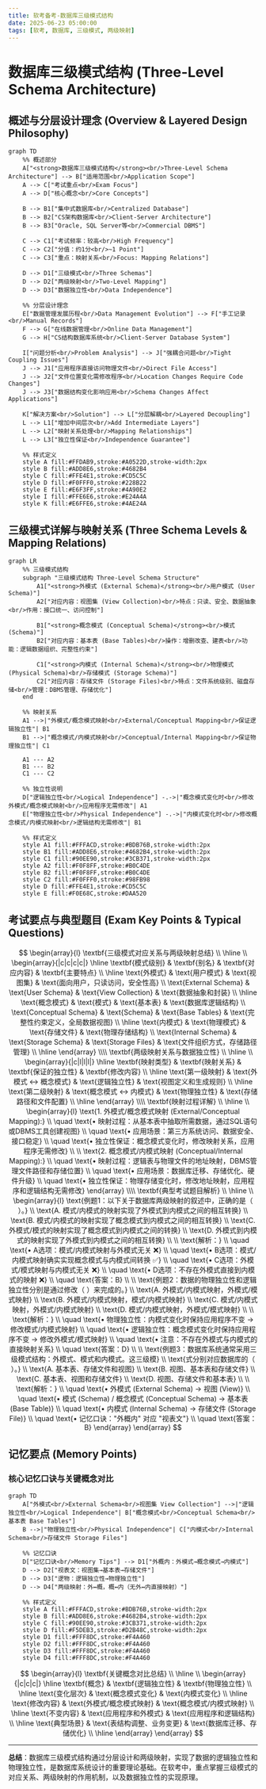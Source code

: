 ```yaml
---
title: 软考备考-数据库三级模式结构
date: 2025-06-23 05:00:00
tags: [软考, 数据库, 三级模式, 两级映射]
---
```


# 数据库三级模式结构 (Three-Level Schema Architecture)

## 概述与分层设计理念 (Overview & Layered Design Philosophy)

```mermaid
graph TD
    %% 概述部分
    A["<strong>数据库三级模式结构</strong><br/>Three-Level Schema Architecture"] --> B["适用范围<br/>Application Scope"]
    A --> C["考试重点<br/>Exam Focus"]
    A --> D["核心概念<br/>Core Concepts"]
    
    B --> B1["集中式数据库<br/>Centralized Database"]
    B --> B2["CS架构数据库<br/>Client-Server Architecture"]
    B --> B3["Oracle, SQL Server等<br/>Commercial DBMS"]
    
    C --> C1["考试频率：较高<br/>High Frequency"]
    C --> C2["分值：约1分<br/>~1 Point"]
    C --> C3["重点：映射关系<br/>Focus: Mapping Relations"]
    
    D --> D1["三级模式<br/>Three Schemas"]
    D --> D2["两级映射<br/>Two-Level Mapping"]
    D --> D3["数据独立性<br/>Data Independence"]
    
    %% 分层设计理念
    E["数据管理发展历程<br/>Data Management Evolution"] --> F["手工记录<br/>Manual Records"]
    F --> G["在线数据管理<br/>Online Data Management"]
    G --> H["CS结构数据库系统<br/>Client-Server Database System"]
    
    I["问题分析<br/>Problem Analysis"] --> J["强耦合问题<br/>Tight Coupling Issues"]
    J --> J1["应用程序直接访问物理文件<br/>Direct File Access"]
    J --> J2["文件位置变化需修改程序<br/>Location Changes Require Code Changes"]
    J --> J3["数据结构变化影响应用<br/>Schema Changes Affect Applications"]
    
    K["解决方案<br/>Solution"] --> L["分层解耦<br/>Layered Decoupling"]
    L --> L1["增加中间层次<br/>Add Intermediate Layers"]
    L --> L2["映射关系处理<br/>Mapping Relationships"]
    L --> L3["独立性保证<br/>Independence Guarantee"]
    
    %% 样式定义
    style A fill:#FFDAB9,stroke:#A0522D,stroke-width:2px
    style B fill:#ADD8E6,stroke:#4682B4
    style C fill:#FFE4E1,stroke:#CD5C5C
    style D fill:#F0FFF0,stroke:#228B22
    style E fill:#E6F3FF,stroke:#4A90E2
    style I fill:#FFE6E6,stroke:#E24A4A
    style K fill:#E6FFE6,stroke:#4AE24A
```

## 三级模式详解与映射关系 (Three Schema Levels & Mapping Relations)

```mermaid
graph LR
    %% 三级模式结构
    subgraph "三级模式结构 Three-Level Schema Structure"
        A1["<strong>外模式 (External Schema)</strong><br/>用户模式 (User Schema)"]
        A2["对应内容：视图集 (View Collection)<br/>特点：只读、安全、数据抽象<br/>作用：接口统一、访问控制"]
        
        B1["<strong>概念模式 (Conceptual Schema)</strong><br/>模式 (Schema)"]
        B2["对应内容：基本表 (Base Tables)<br/>操作：增删改查、建表<br/>功能：逻辑数据组织、完整性约束"]
        
        C1["<strong>内模式 (Internal Schema)</strong><br/>物理模式 (Physical Schema)<br/>存储模式 (Storage Schema)"]
        C2["对应内容：存储文件 (Storage Files)<br/>特点：文件系统级别、磁盘存储<br/>管理：DBMS管理、存储优化"]
    end
    
    %% 映射关系
    A1 -->|"外模式/概念模式映射<br/>External/Conceptual Mapping<br/>保证逻辑独立性"| B1
    B1 -->|"概念模式/内模式映射<br/>Conceptual/Internal Mapping<br/>保证物理独立性"| C1
    
    A1 --- A2
    B1 --- B2
    C1 --- C2
    
    %% 独立性说明
    D["逻辑独立性<br/>Logical Independence"] -.->|"概念模式变化时<br/>修改外模式/概念模式映射<br/>应用程序无需修改"| A1
    E["物理独立性<br/>Physical Independence"] -.->|"内模式变化时<br/>修改概念模式/内模式映射<br/>逻辑结构无需修改"| B1
    
    %% 样式定义
    style A1 fill:#FFFACD,stroke:#BDB76B,stroke-width:2px
    style B1 fill:#ADD8E6,stroke:#4682B4,stroke-width:2px
    style C1 fill:#90EE90,stroke:#3CB371,stroke-width:2px
    style A2 fill:#F0F8FF,stroke:#B0C4DE
    style B2 fill:#F0F8FF,stroke:#B0C4DE
    style C2 fill:#F0FFF0,stroke:#98FB98
    style D fill:#FFE4E1,stroke:#CD5C5C
    style E fill:#F0E68C,stroke:#DAA520
```

## 考试要点与典型题目 (Exam Key Points & Typical Questions)

$$
\begin{array}{l}
\textbf{三级模式对应关系与两级映射总结} \\
\hline \\
\begin{array}{|c|c|c|c|}
\hline
\textbf{模式级别} & \textbf{别名} & \textbf{对应内容} & \textbf{主要特点} \\
\hline
\text{外模式} & \text{用户模式} & \text{视图集} & \text{面向用户，只读访问，安全性高} \\
\text{External Schema} & \text{User Schema} & \text{View Collection} & \text{数据抽象和封装} \\
\hline
\text{概念模式} & \text{模式} & \text{基本表} & \text{数据库逻辑结构} \\
\text{Conceptual Schema} & \text{Schema} & \text{Base Tables} & \text{完整性约束定义，全局数据视图} \\
\hline
\text{内模式} & \text{物理模式} & \text{存储文件} & \text{物理存储结构} \\
\text{Internal Schema} & \text{Storage Schema} & \text{Storage Files} & \text{文件组织方式，存储路径管理} \\
\hline
\end{array}
\\\\
\textbf{两级映射关系与数据独立性} \\
\hline \\
\begin{array}{|c|l|l|l|}
\hline
\textbf{映射类型} & \textbf{映射关系} & \textbf{保证的独立性} & \textbf{修改内容} \\
\hline
\text{第一级映射} & \text{外模式 ↔ 概念模式} & \text{逻辑独立性} & \text{视图定义和生成规则} \\
\hline
\text{第二级映射} & \text{概念模式 ↔ 内模式} & \text{物理独立性} & \text{存储路径和文件配置} \\
\hline
\end{array}
\\\\
\textbf{映射过程详解} \\
\hline \\
\begin{array}{l}
\text{1. 外模式/概念模式映射 (External/Conceptual Mapping):} \\
\quad \text{• 映射过程：从基本表中抽取所需数据，通过SQL语句或DBMS工具创建视图} \\
\quad \text{• 应用场景：第三方系统访问、数据安全、接口稳定} \\
\quad \text{• 独立性保证：概念模式变化时，修改映射关系，应用程序无需修改} \\
\\
\text{2. 概念模式/内模式映射 (Conceptual/Internal Mapping):} \\
\quad \text{• 映射过程：逻辑表与物理文件的地址映射，DBMS管理文件路径和存储位置} \\
\quad \text{• 应用场景：数据库迁移、存储优化、硬件升级} \\
\quad \text{• 独立性保证：物理存储变化时，修改地址映射，应用程序和逻辑结构无需修改}
\end{array}
\\\\
\textbf{典型考试题目解析} \\
\hline \\
\begin{array}{l}
\text{例题1：以下关于数据库两级映射的叙述中，正确的是（ ）。} \\
\text{A. 模式/内模式的映射实现了外模式到内模式之间的相互转换} \\
\text{B. 模式/内模式的映射实现了概念模式到内模式之间的相互转换} \\
\text{C. 外模式/模式的映射实现了概念模式到内模式之间的转换} \\
\text{D. 外模式到内模式的映射实现了外模式到内模式之间的相互转换} \\
\\
\text{解析：} \\
\quad \text{• A选项：模式/内模式映射与外模式无关 ❌} \\
\quad \text{• B选项：模式/内模式映射确实实现概念模式与内模式间转换 ✅} \\
\quad \text{• C选项：外模式/模式映射与内模式无关 ❌} \\
\quad \text{• D选项：不存在外模式直接到内模式的映射 ❌} \\
\quad \text{答案：B} \\
\\
\text{例题2：数据的物理独立性和逻辑独立性分别是通过修改（ ）来完成的。} \\
\text{A. 外模式/内模式映射，外模式/模式映射} \\
\text{B. 外模式/内模式映射，模式/内模式映射} \\
\text{C. 模式/内模式映射，外模式/内模式映射} \\
\text{D. 模式/内模式映射，外模式/模式映射} \\
\\
\text{解析：} \\
\quad \text{• 物理独立性：内模式变化时保持应用程序不变 → 修改模式/内模式映射} \\
\quad \text{• 逻辑独立性：概念模式变化时保持应用程序不变 → 修改外模式/模式映射} \\
\quad \text{• 注意：不存在外模式与内模式的直接映射关系} \\
\quad \text{答案：D} \\
\\
\text{例题3：数据库系统通常采用三级模式结构：外模式、模式和内模式。这三级模} \\
\text{式分别对应数据库的（ ）。} \\
\text{A. 基本表、存储文件和视图} \\
\text{B. 视图、基本表和存储文件} \\
\text{C. 基本表、视图和存储文件} \\
\text{D. 视图、存储文件和基本表} \\
\\
\text{解析：} \\
\quad \text{• 外模式 (External Schema) → 视图 (View)} \\
\quad \text{• 模式 (Schema) / 概念模式 (Conceptual Schema) → 基本表 (Base Table)} \\
\quad \text{• 内模式 (Internal Schema) → 存储文件 (Storage File)} \\
\quad \text{• 记忆口诀："外概内" 对应 "视表文"} \\
\quad \text{答案：B}
\end{array}
\end{array}
$$

## 记忆要点 (Memory Points)

### 核心记忆口诀与关键概念对比

```mermaid
graph TD
    A["外模式<br/>External Schema<br/>视图集 View Collection"] -->|"逻辑独立性<br/>Logical Independence"| B["概念模式<br/>Conceptual Schema<br/>基本表 Base Tables"]
    B -->|"物理独立性<br/>Physical Independence"| C["内模式<br/>Internal Schema<br/>存储文件 Storage Files"]
    
    %% 记忆口诀
    D["记忆口诀<br/>Memory Tips"] --> D1["外概内：外模式→概念模式→内模式"]
    D --> D2["视表文：视图集→基本表→存储文件"]
    D --> D3["逻物：逻辑独立性→物理独立性"]
    D --> D4["两级映射：外↔概，概↔内（无外↔内直接映射）"]
    
    %% 样式定义
    style A fill:#FFFACD,stroke:#BDB76B,stroke-width:2px
    style B fill:#ADD8E6,stroke:#4682B4,stroke-width:2px
    style C fill:#90EE90,stroke:#3CB371,stroke-width:2px
    style D fill:#F5DEB3,stroke:#D2B48C,stroke-width:2px
    style D1 fill:#FFF8DC,stroke:#F4A460
    style D2 fill:#FFF8DC,stroke:#F4A460
    style D3 fill:#FFF8DC,stroke:#F4A460
    style D4 fill:#FFF8DC,stroke:#F4A460
```

$$
\begin{array}{l}
\textbf{关键概念对比总结} \\
\hline \\
\begin{array}{|c|c|c|}
\hline
\textbf{概念} & \textbf{逻辑独立性} & \textbf{物理独立性} \\
\hline
\text{变化层次} & \text{概念模式变化} & \text{内模式变化} \\
\hline
\text{修改内容} & \text{外模式/概念模式映射} & \text{概念模式/内模式映射} \\
\hline
\text{不变内容} & \text{应用程序和外模式} & \text{应用程序和逻辑结构} \\
\hline
\text{典型场景} & \text{表结构调整、业务变更} & \text{数据库迁移、存储优化} \\
\hline
\end{array}
\end{array}
$$

---

**总结**：数据库三级模式结构通过分层设计和两级映射，实现了数据的逻辑独立性和物理独立性，是数据库系统设计的重要理论基础。在软考中，重点掌握三级模式的对应关系、两级映射的作用机制，以及数据独立性的实现原理。